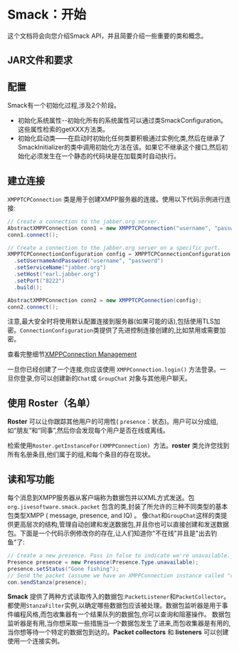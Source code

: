 # Smack：开始
这个文档将会向您介绍Smack API，并且简要介绍一些重要的类和概念。
## JAR文件和要求

## 配置
Smack有一个初始化过程,涉及2个阶段。
* 初始化系统属性--初始化所有的系统属性可以通过类SmackConfiguration。这些属性检索的getXXX方法类。
* 初始化启动类——在启动时初始化任何类要积极通过实例化类,然后在继承了SmackInitializer的类中调用初始化方法在该。如果它不继承这个接口,然后初始化必须发生在一个静态的代码块是在加载类时自动执行。

## 建立连接
`XMPPTCPConnection` 类是用于创建XMPP服务器的连接。使用以下代码示例进行连接:
```JAVA
// Create a connection to the jabber.org server.
AbstractXMPPConnection conn1 = new XMPPTCPConnection("username", "password" "jabber.org");
conn1.connect();

// Create a connection to the jabber.org server on a specific port.
XMPPTCPConnectionConfiguration config = XMPPTCPConnectionConfiguration.builder()
  .setUsernameAndPassword("username", "password")
  .setServiceName("jabber.org")
  .setHost("earl.jabber.org")
  .setPort("8222")
  .build();

AbstractXMPPConnection conn2 = new XMPPTCPConnection(config);
conn2.connect();
```
注意,最大安全时将使用默认配置连接到服务器(如果可能的话),包括使用TLS加密。```ConnectionConfiguration```类提供了先进控制连接创建的,比如禁用或需要加密。

查看完整细节[XMPPConnection Management ](https://www.igniterealtime.org/builds/smack/docs/latest/documentation/connections.html)

一旦你已经创建了一个连接,你应该使用 `XMPPConnection.login()` 方法登录。一旦你登录,你可以创建新的`Chat`或 `GroupChat` 对象与其他用户聊天。
## 使用 Roster（名单）
**Roster** 可以让你跟踪其他用户的可用性( `presence`：状态)。用户可以分成组,如“朋友”和“同事”,然后你会发现每个用户是否在线或离线。

检索使用```Roster.getInstanceFor(XMPPConnection) ```方法。**roster** 类允许您找到所有名册条目,他们属于的组,和每个条目的存在现状。
## 读和写功能
每个消息到XMPP服务器从客户端称为数据包并以XML方式发送。包 ```org.jivesoftware.smack.packet``` 包含的类,封装了所允许的三种不同类型的基本包类型XMPP ( message, presence, and IQ) 。
像```Chat```和```GroupChat```这样的类提供更高层次的结构,管理自动创建和发送数据包,并且你也可以直接创建和发送数据包。下面是一个代码示例修改你的存在,让人们知道你"不在线"并且是"出去钓鱼"了:
```java
// Create a new presence. Pass in false to indicate we're unavailable._
Presence presence = new Presence(Presence.Type.unavailable);
presence.setStatus("Gone fishing");
// Send the packet (assume we have an XMPPConnection instance called "con").
con.sendStanza(presence);
```
**Smack** 提供了两种方式读取传入的数据包:```PacketListener```和```PacketCollector```。都使用```StanzaFilter```实例,以确定哪些数据包应该被处理。数据包监听器是用于事件编程风格,而包收集器有一个结果队列的数据包,你可以查询和阻塞操作。
数据包监听器是有用,当你想采取一些措施当一个数据包发生了进来,而包收集器是有用的,当你想等待一个特定的数据包到达的。**Packet collectors** 和 **listeners** 可以创建使用一个连接实例。



